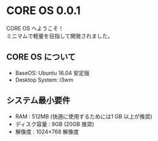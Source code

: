 # CORE OS 0.0.1
CORE OS へようこそ！  
ミニマムで軽量を目指して開発されました。  

## CORE OS について
- BaseOS: Ubuntu 16.04 安定版
- Desktop System: i3wm

## システム最小要件 
- RAM : 512MB (快適に使用するためには1 GB 以上が推奨) 
- ディスク容量 : 9GB (20GB 推奨) 
- 解像度 : 1024×768 解像度
